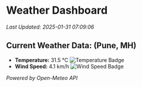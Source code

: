 
# Weather Dashboard

_Last Updated: 2025-01-31 07:09:06_

## Current Weather Data: (Pune, MH)
- **Temperature:** 31.5 °C ![Temperature Badge](https://img.shields.io/badge/Temperature-High%20Temp-orange)
- **Wind Speed:** 4.1 km/h ![Wind Speed Badge](https://img.shields.io/badge/Wind%20Speed-Low%20Wind-blue)

*Powered by Open-Meteo API*
